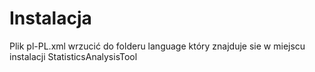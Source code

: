 # Instalacja
Plik pl-PL.xml wrzucić do folderu language który znajduje sie w miejscu instalacji StatisticsAnalysisTool
